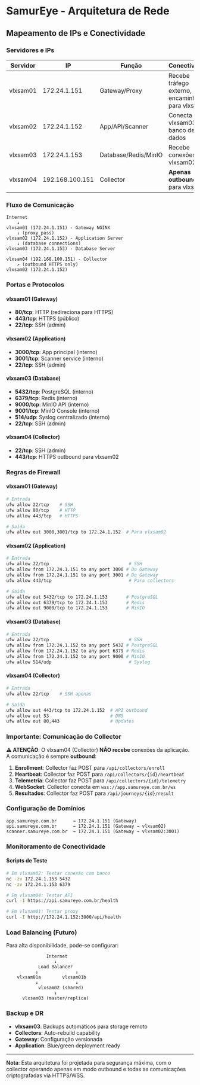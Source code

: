 # SamurEye - Arquitetura de Rede

## Mapeamento de IPs e Conectividade

### Servidores e IPs

| Servidor | IP | Função | Conectividade |
|----------|----|---------|--------------| 
| vlxsam01 | 172.24.1.151 | Gateway/Proxy | Recebe tráfego externo, encaminha para vlxsam02 |
| vlxsam02 | 172.24.1.152 | App/API/Scanner | Conecta com vlxsam03 para banco de dados |
| vlxsam03 | 172.24.1.153 | Database/Redis/MinIO | Recebe conexões de vlxsam02 |
| vlxsam04 | 192.168.100.151 | Collector | **Apenas outbound** para vlxsam02 |

### Fluxo de Comunicação

```
Internet
    ↓
vlxsam01 (172.24.1.151) - Gateway NGINX
    ↓ (proxy_pass)
vlxsam02 (172.24.1.152) - Application Server
    ↓ (database connections)
vlxsam03 (172.24.1.153) - Database Server

vlxsam04 (192.168.100.151) - Collector
    ↗ (outbound HTTPS only)
vlxsam02 (172.24.1.152)
```

### Portas e Protocolos

#### vlxsam01 (Gateway)
- **80/tcp**: HTTP (redireciona para HTTPS)
- **443/tcp**: HTTPS (público)
- **22/tcp**: SSH (admin)

#### vlxsam02 (Application)
- **3000/tcp**: App principal (interno)
- **3001/tcp**: Scanner service (interno)
- **22/tcp**: SSH (admin)

#### vlxsam03 (Database)
- **5432/tcp**: PostgreSQL (interno)
- **6379/tcp**: Redis (interno)
- **9000/tcp**: MinIO API (interno)
- **9001/tcp**: MinIO Console (interno)
- **514/udp**: Syslog centralizado (interno)
- **22/tcp**: SSH (admin)

#### vlxsam04 (Collector)
- **22/tcp**: SSH (admin)
- **443/tcp**: HTTPS outbound para vlxsam02

### Regras de Firewall

#### vlxsam01 (Gateway)
```bash
# Entrada
ufw allow 22/tcp    # SSH
ufw allow 80/tcp    # HTTP
ufw allow 443/tcp   # HTTPS

# Saída
ufw allow out 3000,3001/tcp to 172.24.1.152  # Para vlxsam02
```

#### vlxsam02 (Application)
```bash
# Entrada
ufw allow 22/tcp                              # SSH
ufw allow from 172.24.1.151 to any port 3000 # Do Gateway
ufw allow from 172.24.1.151 to any port 3001 # Do Gateway
ufw allow 443/tcp                             # Para collectors

# Saída
ufw allow out 5432/tcp to 172.24.1.153       # PostgreSQL
ufw allow out 6379/tcp to 172.24.1.153       # Redis
ufw allow out 9000/tcp to 172.24.1.153       # MinIO
```

#### vlxsam03 (Database)
```bash
# Entrada
ufw allow 22/tcp                              # SSH
ufw allow from 172.24.1.152 to any port 5432 # PostgreSQL
ufw allow from 172.24.1.152 to any port 6379 # Redis
ufw allow from 172.24.1.152 to any port 9000 # MinIO
ufw allow 514/udp                             # Syslog
```

#### vlxsam04 (Collector)
```bash
# Entrada
ufw allow 22/tcp    # SSH apenas

# Saída
ufw allow out 443/tcp to 172.24.1.152  # API outbound
ufw allow out 53                       # DNS
ufw allow out 80,443                   # Updates
```

### Importante: Comunicação do Collector

**⚠️ ATENÇÃO**: O vlxsam04 (Collector) **NÃO recebe** conexões da aplicação. A comunicação é sempre **outbound**:

1. **Enrollment**: Collector faz POST para `/api/collectors/enroll`
2. **Heartbeat**: Collector faz POST para `/api/collectors/{id}/heartbeat`
3. **Telemetria**: Collector faz POST para `/api/collectors/{id}/telemetry`
4. **WebSocket**: Collector conecta em `wss://app.samureye.com.br/ws`
5. **Resultados**: Collector faz POST para `/api/journeys/{id}/result`

### Configuração de Domínios

```
app.samureye.com.br      → 172.24.1.151 (Gateway)
api.samureye.com.br      → 172.24.1.151 (Gateway → vlxsam02)
scanner.samureye.com.br  → 172.24.1.151 (Gateway → vlxsam02:3001)
```

### Monitoramento de Conectividade

#### Scripts de Teste
```bash
# Em vlxsam02: Testar conexão com banco
nc -zv 172.24.1.153 5432
nc -zv 172.24.1.153 6379

# Em vlxsam04: Testar API
curl -I https://api.samureye.com.br/health

# Em vlxsam01: Testar proxy
curl -I http://172.24.1.152:3000/api/health
```

### Load Balancing (Futuro)

Para alta disponibilidade, pode-se configurar:

```
               Internet
                  ↓
            Load Balancer
           ↓              ↓
    vlxsam01a        vlxsam01b
           ↓              ↓
            vlxsam02 (shared)
                  ↓
      vlxsam03 (master/replica)
```

### Backup e DR

- **vlxsam03**: Backups automáticos para storage remoto
- **Collectors**: Auto-rebuild capability
- **Gateway**: Configuração versionada
- **Application**: Blue/green deployment ready

---

**Nota**: Esta arquitetura foi projetada para segurança máxima, com o collector operando apenas em modo outbound e todas as comunicações criptografadas via HTTPS/WSS.